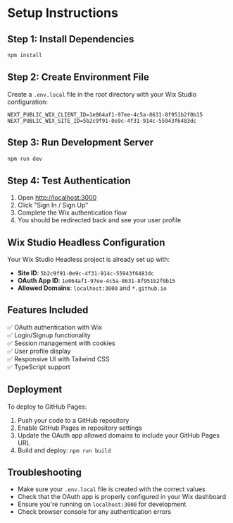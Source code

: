 # Setup Instructions

## Step 1: Install Dependencies

```bash
npm install
```

## Step 2: Create Environment File

Create a `.env.local` file in the root directory with your Wix Studio configuration:

```env
NEXT_PUBLIC_WIX_CLIENT_ID=1e064af1-97ee-4c5a-8631-8f951b2f0b15
NEXT_PUBLIC_WIX_SITE_ID=5b2c9f91-0e9c-4f31-914c-55943f6483dc
```

## Step 3: Run Development Server

```bash
npm run dev
```

## Step 4: Test Authentication

1. Open [http://localhost:3000](http://localhost:3000)
2. Click "Sign In / Sign Up"
3. Complete the Wix authentication flow
4. You should be redirected back and see your user profile

## Wix Studio Headless Configuration

Your Wix Studio Headless project is already set up with:

- **Site ID**: `5b2c9f91-0e9c-4f31-914c-55943f6483dc`
- **OAuth App ID**: `1e064af1-97ee-4c5a-8631-8f951b2f0b15`
- **Allowed Domains**: `localhost:3000` and `*.github.io`

## Features Included

✅ OAuth authentication with Wix  
✅ Login/Signup functionality  
✅ Session management with cookies  
✅ User profile display  
✅ Responsive UI with Tailwind CSS  
✅ TypeScript support  

## Deployment

To deploy to GitHub Pages:

1. Push your code to a GitHub repository
2. Enable GitHub Pages in repository settings
3. Update the OAuth app allowed domains to include your GitHub Pages URL
4. Build and deploy: `npm run build`

## Troubleshooting

- Make sure your `.env.local` file is created with the correct values
- Check that the OAuth app is properly configured in your Wix dashboard
- Ensure you're running on `localhost:3000` for development
- Check browser console for any authentication errors 